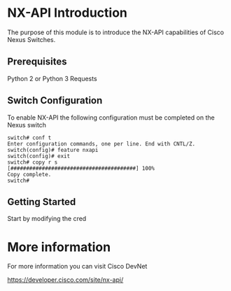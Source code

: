 # NX-API Introduction

The purpose of this module is to introduce the NX-API capabilities of Cisco Nexus Switches.


## Prerequisites

Python 2 or Python 3
Requests

## Switch Configuration

To enable NX-API the following configuration must be completed on the Nexus switch

```
switch# conf t
Enter configuration commands, one per line. End with CNTL/Z.
switch(config)# feature nxapi
switch(config)# exit
switch# copy r s
[########################################] 100%
Copy complete.
switch#
```

## Getting Started

Start by modifying the cred
# More information

For more information you can visit Cisco DevNet

https://developer.cisco.com/site/nx-api/
